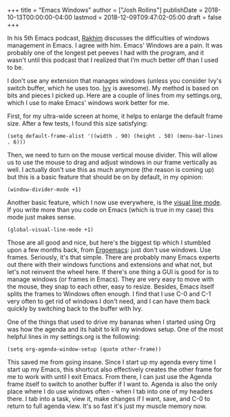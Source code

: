 +++
title = "Emacs Windows"
author = ["Josh Rollins"]
publishDate = 2018-10-13T00:00:00-04:00
lastmod = 2018-12-09T09:47:02-05:00
draft = false
+++

In his 5th Emacs podcast, [Rakhim](https://emacscast.org/episode%5F5/) discusses the difficulties of windows management in Emacs. I agree with him. Emacs' Windows are a pain. It was probably one of the longest pet peeves I had with the program, and it wasn't until this podcast that I realized that I'm much better off than I used to be.

<!--more-->

I don't use any extension that manages windows (unless you consider Ivy's switch buffer, which he uses too. [Ivy](https://oremacs.com/swiper/) is awesome). My method is based on bits and pieces I picked up. Here are a couple of lines from my settings.org, which I use to make Emacs' windows work better for me.

First, for my ultra-wide screen at home, it helps to enlarge the default frame size. After a few tests, I found this size satisfying:

```emacs-lisp
(setq default-frame-alist '((width . 90) (height . 50) (menu-bar-lines . 6)))
```

Then, we need to turn on the mouse vertical mouse divider. This will allow us to use the mouse to drag and adjust windows in our frame vertically as well. I actually don't use this as much anymore (the reason is coming up) but this is a basic feature that should be on by default, in my opinion:

```emacs-lisp
(window-divider-mode +1)
```

Another basic feature, which I now use everywhere, is the [visual line mode](https://www.gnu.org/software/emacs/manual/html%5Fnode/emacs/Visual-Line-Mode.html). If you write more than you code on Emacs (which is true in my case) this mode just makes sense.

```emacs-lisp
(global-visual-line-mode +1)
```

Those are all good and nice, but here's the biggest tip which I stumbled upon a few months back, from [Ergoemacs](http://ergoemacs.org/emacs/emacs%5Feffective%5Fwindows%5Fmanagement.html): just don't use windows. Use frames. Seriously, it's that simple. There are probably many Emacs experts out there with their windows functions and extensions and what not, but let's not reinvent the wheel here. If there's one thing a GUI is good for is to manage windows (or frames in Emacs). They are very easy to move with the mouse, they snap to each other, easy to resize. Besides, Emacs itself splits the frames to Windows often enough. I find that I use C-0 and C-1 very often to get rid of windows I don't need, and I can have them back quickly by switching back to the buffer with Ivy.

One of the things that used to drive my bananas when I started using Org was how the agenda and its habit to kill my windows setup. One of the most helpful lines in my settings.org is the following:

```emacs-lisp
(setq org-agenda-window-setup (quote other-frame))
```

This saved me from going insane. Since I start up my agenda every time I start up my Emacs, this shortcut also effectively creates the other frame for me to work with until I exit Emacs. From there, I can just use the Agenda frame itself to switch to another buffer if I want to. Agenda is also the only place where I do use windows often - when I tab into one of my headers there. I tab into a task, view it, make changes if I want, save, and C-0 to return to full agenda view. It's so fast it's just my muscle memory now.